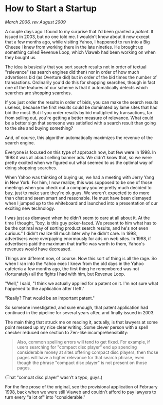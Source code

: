 # How to Start a Startup

_March 2006, rev August 2009_

A couple days ago I found to my surprise that I'd been granted a _patent_. It issued in 2003, but no one told me. I wouldn't know about it now except that a few months ago, while visiting Yahoo, I happened to run into a Big Cheese I knew from working there in the late nineties. He brought up something called Revenue Loop, which Viaweb had been working on when they bought us.

The idea is basically that you sort search results not in order of textual "relevance" (as search engines did then) nor in order of how much advertisers bid (as Overture did) but in order of the bid times the number of transactions. Ordinarily you'd do this for shopping searches, though in fact one of the features of our scheme is that it automatically detects which searches are shopping searches.

If you just order the results in order of bids, you can make the search results useless, because the first results could be dominated by lame sites that had bid the most. But if you order results by bid multiplied by transactions, far from selling out, you're getting a better measure of relevance. What could be a better sign that someone was satisfied with a search result than going to the site and buying something?

And, of course, this algorithm automatically maximizes the revenue of the search engine.

Everyone is focused on this type of approach now, but few were in 1998. In 1998 it was all about selling banner ads. We didn't know that, so we were pretty excited when we figured out what seemed to us the optimal way of doing shopping searches.

When Yahoo was thinking of buying us, we had a meeting with Jerry Yang in New York. For him, I now realize, this was supposed to be one of those meetings when you check out a company you've pretty much decided to buy, just to make sure they're ok guys. We weren't expected to do more than chat and seem smart and reasonable. He must have been dismayed when I jumped up to the whiteboard and launched into a presentation of our exciting new technology.

I was just as dismayed when he didn't seem to care at all about it. At the time I thought, "boy, is this guy poker-faced. We present to him what has to be the optimal way of sorting product search results, and he's not even curious." I didn't realize till much later why he didn't care. In 1998, advertisers were overpaying enormously for ads on web sites. In 1998, if advertisers paid the maximum that traffic was worth to them, Yahoo's revenues would have decreased.

Things are different now, of course. Now this sort of thing is all the rage. So when I ran into the Yahoo exec I knew from the old days in the Yahoo cafeteria a few months ago, the first thing he remembered was not (fortunately) all the fights I had with him, but Revenue Loop.

"Well," I said, "I think we actually applied for a patent on it. I'm not sure what happened to the application after I left."

"Really? That would be an important patent."

So someone investigated, and sure enough, that patent application had continued in the pipeline for several years after, and finally issued in 2003.

The main thing that struck me on reading it, actually, is that lawyers at some point messed up my nice clear writing. Some clever person with a spell checker reduced one section to Zen-like incomprehensibility:

> Also, common spelling errors will tend to get fixed. For example, if users searching for "compact disc player" end up spending considerable money at sites offering compact disc players, then those pages will have a higher relevance for that search phrase, even though the phrase "compact disc player" is not present on those pages.

(That "compat disc player" wasn't a typo, guys.)

For the fine prose of the original, see the provisional application of February 1998, back when we were still Viaweb and couldn't afford to pay lawyers to turn every "a lot of" into "considerable."